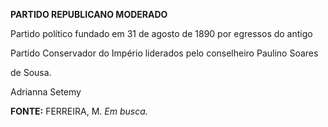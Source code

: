 **PARTIDO REPUBLICANO MODERADO**



Partido político fundado em 31 de agosto de 1890 por egressos do antigo

Partido Conservador do Império liderados pelo conselheiro Paulino Soares

de Sousa.



Adrianna Setemy



**FONTE:** FERREIRA, M. *Em busca.*

